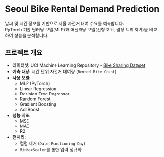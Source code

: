 # Seoul Bike Rental Demand Prediction
날씨 및 시간 정보를 기반으로 서울 자전거 대여 수요를 예측합니다.   
PyTorch 기반 딥러닝 모델(MLP)과 머신러닝 모델(선형 회귀, 결정 트리 회귀)을 비교하여 성능을 분석합니다.


## 프로젝트 개요
- **데이터셋**: UCI Machine Learning Repository - [Bike Sharing Dataset](https://archive.ics.uci.edu/dataset/560/seoul+bike+sharing+demand)
- **예측 대상**: 시간 단위 자전거 대여량 (`Rented_Bike_Count`)
- **사용 모델**:
  - MLP (PyTorch)
  - Linear Regression
  - Decision Tree Regressor
  - Random Forest
  - Gradient Boosting
  - AdaBoost
- **성능 지표**:
  - MSE
  - MAE
  - R2
- **전처리**:
  - 컬럼 제거 (`Date`, `Functioning Day`)
  - `MinMaxScaler`를 통한 입력 정규화